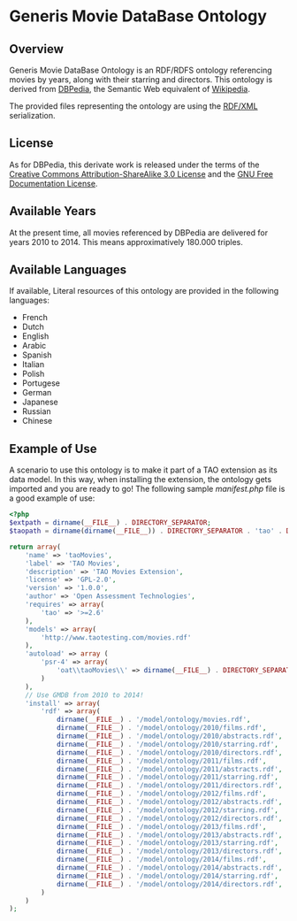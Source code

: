 # Generis Movie DataBase Ontology

## Overview
Generis Movie DataBase Ontology is an RDF/RDFS ontology referencing movies by years, along with their starring and directors.
This ontology is derived from [DBPedia](http://dbpedia.org), the Semantic Web equivalent of [Wikipedia](http://www.wikipedia.org).

The provided files representing the ontology are using the [RDF/XML](http://en.wikipedia.org/wiki/RDF/XML) serialization.

## License
As for DBPedia, this derivate work is released under the terms of the [Creative Commons Attribution-ShareAlike 3.0 License](http://en.wikipedia.org/wiki/Wikipedia:Text_of_Creative_Commons_Attribution-ShareAlike_3.0_Unported_License)
and the [GNU Free Documentation License](http://en.wikipedia.org/wiki/Wikipedia:Text_of_the_GNU_Free_Documentation_License).

## Available Years
At the present time, all movies referenced by DBPedia are delivered for years 2010 to 2014. This means approximatively 180.000 triples.

## Available Languages
If available, Literal resources of this ontology are provided in the following languages:

* French
* Dutch
* English
* Arabic
* Spanish
* Italian
* Polish
* Portugese
* German
* Japanese
* Russian
* Chinese

## Example of Use
A scenario to use this ontology is to make it part of a TAO extension as its data model. In this way, when installing the
extension, the ontology gets imported and you are ready to go! The following sample _manifest.php_ file is a good example
of use:

```php
<?php
$extpath = dirname(__FILE__) . DIRECTORY_SEPARATOR;
$taopath = dirname(dirname(__FILE__)) . DIRECTORY_SEPARATOR . 'tao' . DIRECTORY_SEPARATOR;

return array(
	'name' => 'taoMovies',
    'label' => 'TAO Movies',
	'description' => 'TAO Movies Extension',
    'license' => 'GPL-2.0',
    'version' => '1.0.0',
	'author' => 'Open Assessment Technologies',
	'requires' => array(
	    'tao' => '>=2.6'
    ),
	'models' => array(
	    'http://www.taotesting.com/movies.rdf'
	),
    'autoload' => array (
        'psr-4' => array(
            'oat\\taoMovies\\' => dirname(__FILE__) . DIRECTORY_SEPARATOR
        )
    ),
    // Use GMDB from 2010 to 2014!
    'install' => array(
        'rdf' => array(
            dirname(__FILE__) . '/model/ontology/movies.rdf',
            dirname(__FILE__) . '/model/ontology/2010/films.rdf',
            dirname(__FILE__) . '/model/ontology/2010/abstracts.rdf',
            dirname(__FILE__) . '/model/ontology/2010/starring.rdf',
            dirname(__FILE__) . '/model/ontology/2010/directors.rdf',
            dirname(__FILE__) . '/model/ontology/2011/films.rdf',
            dirname(__FILE__) . '/model/ontology/2011/abstracts.rdf',
            dirname(__FILE__) . '/model/ontology/2011/starring.rdf',
            dirname(__FILE__) . '/model/ontology/2011/directors.rdf',
            dirname(__FILE__) . '/model/ontology/2012/films.rdf',
            dirname(__FILE__) . '/model/ontology/2012/abstracts.rdf',
            dirname(__FILE__) . '/model/ontology/2012/starring.rdf',
            dirname(__FILE__) . '/model/ontology/2012/directors.rdf',
            dirname(__FILE__) . '/model/ontology/2013/films.rdf',
            dirname(__FILE__) . '/model/ontology/2013/abstracts.rdf',
            dirname(__FILE__) . '/model/ontology/2013/starring.rdf',
            dirname(__FILE__) . '/model/ontology/2013/directors.rdf',
            dirname(__FILE__) . '/model/ontology/2014/films.rdf',
            dirname(__FILE__) . '/model/ontology/2014/abstracts.rdf',
            dirname(__FILE__) . '/model/ontology/2014/starring.rdf',
            dirname(__FILE__) . '/model/ontology/2014/directors.rdf',
        )
    )
);
```
